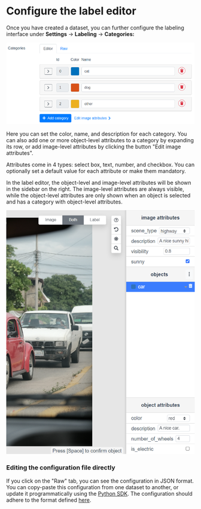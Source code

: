 # Configure the label editor

Once you have created a dataset, you can further configure the labeling interface under **Settings** -> **Labeling** -> **Categories:**

![](<.gitbook/assets/image (11).png>)

Here you can set the color, name, and description for each category. You can also add one or more object-level attributes to a category by expanding its row, or add image-level attributes by clicking the button "Edit image attributes".&#x20;

Attributes come in 4 types: select box, text, number, and checkbox. You can optionally set a default value for each attribute or make them mandatory.

In the label editor, the object-level and image-level attributes will be shown in the sidebar on the right. The image-level attributes are always visible, while the object-level attributes are only shown when an object is selected and has a category with object-level attributes.

![](<.gitbook/assets/image (4) (2).png>)

### Editing the configuration file directly

If you click on the "Raw" tab, you can see the configuration in JSON format. You can copy-paste this configuration from one dataset to another, or update it programmatically using the [Python SDK](python-sdk.md#create-a-dataset). The configuration should adhere to the format defined [here](reference/categories-and-task-attributes.md).
